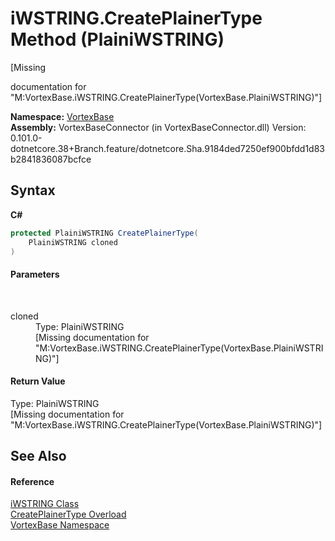 # iWSTRING.CreatePlainerType Method (PlainiWSTRING)
 

\[Missing <summary> documentation for "M:VortexBase.iWSTRING.CreatePlainerType(VortexBase.PlainiWSTRING)"\]

**Namespace:**&nbsp;<a href="N_VortexBase.md">VortexBase</a><br />**Assembly:**&nbsp;VortexBaseConnector (in VortexBaseConnector.dll) Version: 0.101.0-dotnetcore.38+Branch.feature/dotnetcore.Sha.9184ded7250ef900bfdd1d83b2841836087bcfce

## Syntax

**C#**<br />
``` C#
protected PlainiWSTRING CreatePlainerType(
	PlainiWSTRING cloned
)
```


#### Parameters
&nbsp;<dl><dt>cloned</dt><dd>Type: PlainiWSTRING<br />\[Missing <param name="cloned"/> documentation for "M:VortexBase.iWSTRING.CreatePlainerType(VortexBase.PlainiWSTRING)"\]</dd></dl>

#### Return Value
Type: PlainiWSTRING<br />\[Missing <returns> documentation for "M:VortexBase.iWSTRING.CreatePlainerType(VortexBase.PlainiWSTRING)"\]

## See Also


#### Reference
<a href="T_VortexBase_iWSTRING.md">iWSTRING Class</a><br /><a href="Overload_VortexBase_iWSTRING_CreatePlainerType.md">CreatePlainerType Overload</a><br /><a href="N_VortexBase.md">VortexBase Namespace</a><br />